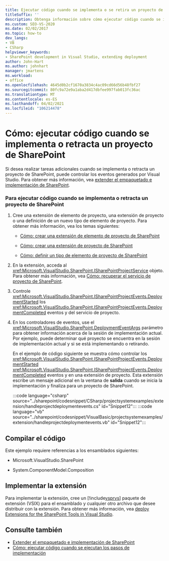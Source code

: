 ```yaml
---
title: Ejecutar código cuando se implementa o se retira un proyecto de SharePoint
titleSuffix: ''
description: Obtenga información sobre cómo ejecutar código cuando se implementa o retracta un proyecto de SharePoint para que pueda controlar los eventos generados por Visual Studio.
ms.custom: SEO-VS-2020
ms.date: 02/02/2017
ms.topic: how-to
dev_langs:
- VB
- CSharp
helpviewer_keywords:
- SharePoint development in Visual Studio, extending deployment
author: John-Hart
ms.author: johnhart
manager: jmartens
ms.workload:
- office
ms.openlocfilehash: 4645d0b2cf1670a3834c4ac09cd66d56b48fbf27
ms.sourcegitcommit: 80fc9a72e9a1aba2d417dbfee997fab013fc36ac
ms.translationtype: MT
ms.contentlocale: es-ES
ms.lasthandoff: 04/02/2021
ms.locfileid: "106214478"
---
```

# <a name="how-to-run-code-when-a-sharepoint-project-is-deployed-or-retracted"></a>Cómo: ejecutar código cuando se implementa o retracta un proyecto de SharePoint
  Si desea realizar tareas adicionales cuando se implementa o retracta un proyecto de SharePoint, puede controlar los eventos generados por Visual Studio. Para obtener más información, vea [extender el empaquetado e implementación de SharePoint](../sharepoint/extending-sharepoint-packaging-and-deployment.md).

### <a name="to-run-code-when-a-sharepoint-project-is-deployed-or-retracted"></a>Para ejecutar código cuando se implementa o retracta un proyecto de SharePoint

1. Cree una extensión de elemento de proyecto, una extensión de proyecto o una definición de un nuevo tipo de elemento de proyecto. Para obtener más información, vea los temas siguientes:

   - [Cómo: crear una extensión de elemento de proyecto de SharePoint](../sharepoint/how-to-create-a-sharepoint-project-item-extension.md)

   - [Cómo: crear una extensión de proyecto de SharePoint](../sharepoint/how-to-create-a-sharepoint-project-extension.md)

   - [Cómo: definir un tipo de elemento de proyecto de SharePoint](../sharepoint/how-to-define-a-sharepoint-project-item-type.md)

2. En la extensión, acceda al <xref:Microsoft.VisualStudio.SharePoint.ISharePointProjectService> objeto. Para obtener más información, vea [Cómo: recuperar el servicio de proyecto de SharePoint](../sharepoint/how-to-retrieve-the-sharepoint-project-service.md).

3. Controle <xref:Microsoft.VisualStudio.SharePoint.ISharePointProjectEvents.DeploymentStarted> los <xref:Microsoft.VisualStudio.SharePoint.ISharePointProjectEvents.DeploymentCompleted> eventos y del servicio de proyecto.

4. En los controladores de eventos, use el <xref:Microsoft.VisualStudio.SharePoint.DeploymentEventArgs> parámetro para obtener información acerca de la sesión de implementación actual. Por ejemplo, puede determinar qué proyecto se encuentra en la sesión de implementación actual y si se está implementando o retirando.

   En el ejemplo de código siguiente se muestra cómo controlar los <xref:Microsoft.VisualStudio.SharePoint.ISharePointProjectEvents.DeploymentStarted> <xref:Microsoft.VisualStudio.SharePoint.ISharePointProjectEvents.DeploymentCompleted> eventos y en una extensión de proyecto. Esta extensión escribe un mensaje adicional en la ventana de **salida** cuando se inicia la implementación y finaliza para un proyecto de SharePoint.

   :::code language="csharp" source="../sharepoint/codesnippet/CSharp/projectsystemexamples/extension/handleprojectdeploymentevents.cs" id="Snippet12":::
   :::code language="vb" source="../sharepoint/codesnippet/VisualBasic/projectsystemexamples/extension/handleprojectdeploymentevents.vb" id="Snippet12":::

## <a name="compile-the-code"></a>Compilar el código
 Este ejemplo requiere referencias a los ensamblados siguientes:

- Microsoft.VisualStudio.SharePoint

- System.ComponentModel.Composition

## <a name="deploy-the-extension"></a>Implementar la extensión
 Para implementar la extensión, cree un [!include[vsprvs](../sharepoint/includes/vsprvs-md.md)] paquete de extensión (VSIX) para el ensamblado y cualquier otro archivo que desee distribuir con la extensión. Para obtener más información, vea [deploy Extensions for the SharePoint Tools in Visual Studio](../sharepoint/deploying-extensions-for-the-sharepoint-tools-in-visual-studio.md).

## <a name="see-also"></a>Consulte también
- [Extender el empaquetado e implementación de SharePoint](../sharepoint/extending-sharepoint-packaging-and-deployment.md)
- [Cómo: ejecutar código cuando se ejecutan los pasos de implementación](../sharepoint/how-to-run-code-when-deployment-steps-are-executed.md)
